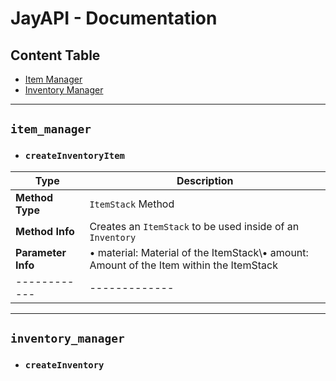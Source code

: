 # JayAPI - Documentation

## Content Table
* [Item Manager](#item-manager)
* [Inventory Manager](#inventory-manager)

--------------
## `item_manager`

* ### `createInventoryItem`
Type | Description
------------ | -------------
**Method Type** | `ItemStack` Method
**Method Info** | Creates an `ItemStack` to be used inside of an `Inventory`
**Parameter Info** | • material: Material of the ItemStack\• amount: Amount of the Item within the ItemStack
------------ | -------------

--------------

## `inventory_manager`

* ### `createInventory`
